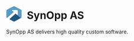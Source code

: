 <h1>
    <div style="display: grid; grid-template-columns: auto 1fr; align-items: end; gap: .5em">
        <img 
            src="https://github.com/SynOpp/.github/blob/main/branding/logo-transparent.png?raw=true" 
            style="width:1.5em;height:1.5em;">
        <div>SynOpp AS</div>
    </div>
</h1>

SynOpp AS delivers high quality custom software.